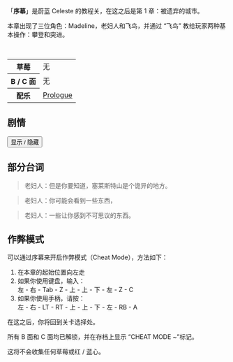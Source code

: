 <script type="text/javascript">
  function showSpoiler(obj) {
    var inner = obj.parentNode.getElementsByTagName("div")[0];
    if (inner.style.display == "none")
      inner.style.display = "";
    else
      inner.style.display = "none";
  }
</script>

<p>「<strong>序幕</strong>」是蔚蓝 Celeste 的教程关，在这之后是第 1 章：被遗弃的城市。</p>
<p>本章出现了三位角色：Madeline，老妇人和飞鸟，并通过 “飞鸟” 教给玩家两种基本操作：攀登和突进。</p>

<br>

<table>
  <tbody>
    <tr>
      <th>草莓</th>
      <td>无</td>
    </tr>
    <tr>
      <th>B / C 面</th>
      <td>无</td>
    </tr>
    <tr>
      <th>配乐</th>
      <td><a href="https://music.163.com/#/song?id=1341359816">Prologue</a></td>
    </tr>
  </tbody>
</table>

<h2>剧情</h2>
<div class="spoiler">
  <input type="button" onclick="showSpoiler(this);" value="显示 / 隐藏">
  <div class="inner" style="display:none;">
    <p>Madeline 进入雪域前鼓励自己。在飞鸟（教给玩家攀登）的帮助下克服了一些挑战，之后 Madeline 遇到了一位老妇人，并从她那里获知了前往塞莱斯特山的路线。</p>
    <p>在 Madeline 离开之前，老妇人警告 Madeline，说 Madeline 可能还未为登山做好准备，但 Madeline 以为老妇人发疯便不辞而别。</p>
    <p>随后，Madeline 试图越过一座桥梁，当她穿过桥梁时，桥梁坍塌导致她几乎摔落。此时飞鸟出现，教给她突进的技巧，让 Madeline 回到地面。</p>
    <p>在关卡结束时，Madeline 再次鼓励自己。</p>
  </div>

  <h2>部分台词</h2>
  <blockquote>老妇人：但是你要知道，塞莱斯特山是个诡异的地方。</blockquote>
  <blockquote>老妇人：你可能会看到一些东西，</blockquote>
  <blockquote>老妇人：一些让你感到不可思议的东西。</blockquote>

  <h2>作弊模式</h2>
  <p>可以通过序幕来开启作弊模式（Cheat Mode），方法如下：</p>
  <ol>
    <li>在本章的起始位置向左走</li>
    <li>如果你使用键盘，输入：
      <br>
      左 - 右 - Tab - Z - 上 - 上 - 下 - 左 - Z - C</li>
    <li>如果你使用手柄，请按：
      <br>
      左 - 右 - LT - RT - 上 - 上 - 下 - 左 - RB - A</li>
  </ol>

  <p>在这之后，你将回到关卡选择处。</p>
  <p>所有 B 面和 C 面均已解锁，并在存档上显示 “CHEAT MODE ~”标记。</p>
  <p>这将不会收集任何草莓或红 / 蓝心。</p>
</div>
